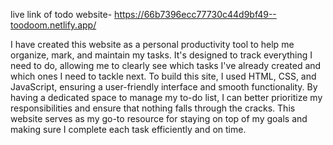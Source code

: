 live link of todo website- https://66b7396ecc77730c44d9bf49--toodoom.netlify.app/

I have created this website as a personal productivity tool to help me organize, mark, and maintain my tasks. It's designed to track everything I need to do, allowing me to clearly see which tasks I've already created and which ones I need to tackle next. To build this site, I used HTML, CSS, and JavaScript, ensuring a user-friendly interface and smooth functionality. By having a dedicated space to manage my to-do list, I can better prioritize my responsibilities and ensure that nothing falls through the cracks. This website serves as my go-to resource for staying on top of my goals and making sure I complete each task efficiently and on time.
